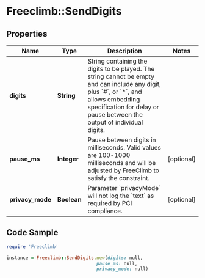 # Freeclimb::SendDigits

## Properties

Name | Type | Description | Notes
------------ | ------------- | ------------- | -------------
**digits** | **String** | String containing the digits to be played. The string cannot be empty and can include any digit, plus &#x60;#&#x60;, or &#x60;*&#x60;, and allows embedding specification for delay or pause between the output of individual digits. | 
**pause_ms** | **Integer** | Pause between digits in milliseconds. Valid values are 100-1000 milliseconds and will be adjusted by FreeClimb to satisfy the constraint. | [optional] 
**privacy_mode** | **Boolean** | Parameter &#x60;privacyMode&#x60; will not log the &#x60;text&#x60; as required by PCI compliance. | [optional] 

## Code Sample

```ruby
require 'Freeclimb'

instance = Freeclimb::SendDigits.new(digits: null,
                                 pause_ms: null,
                                 privacy_mode: null)
```


